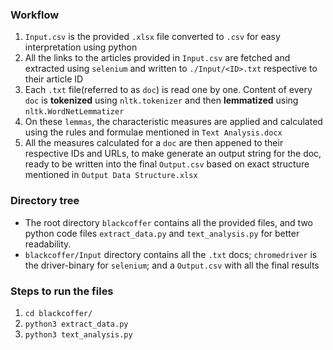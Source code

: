 ### Workflow
1. `Input.csv` is the provided `.xlsx` file converted to `.csv` for easy interpretation using python
2. All the links to the articles provided in `Input.csv` are fetched and extracted using `selenium` and written to `./Input/<ID>.txt` respective to their article ID
3. Each `.txt` file(referred to as `doc`) is read one by one. Content of every `doc` is **tokenized** using `nltk.tokenizer` and then **lemmatized** using `nltk.WordNetLemmatizer`
4. On these `lemmas`, the characteristic measures are applied and calculated using the rules and formulae mentioned in `Text Analysis.docx`
5. All the measures calculated for a `doc` are then appened to their respective IDs and URLs, to make generate an output string for the doc, ready to be written into the final `Output.csv` based on exact structure mentioned in `Output Data Structure.xlsx`

### Directory tree
- The root directory `blackcoffer` contains all the provided files, and two python code files `extract_data.py` and `text_analysis.py` for better readability.
- `blackcoffer/Input` directory contains all the `.txt` docs; `chromedriver` is the driver-binary for `selenium`; and a `Output.csv` with all the final results

### Steps to run the files
1. `cd blackcoffer/`
2. `python3 extract_data.py`
3. `python3 text_analysis.py`
